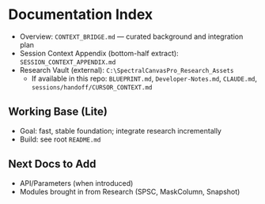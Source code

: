# Documentation Index

- Overview: `CONTEXT_BRIDGE.md` — curated background and integration plan
- Session Context Appendix (bottom-half extract): `SESSION_CONTEXT_APPENDIX.md`
- Research Vault (external): `C:\SpectralCanvasPro_Research_Assets`
  - If available in this repo: `BLUEPRINT.md`, `Developer-Notes.md`, `CLAUDE.md`, `sessions/handoff/CURSOR_CONTEXT.md`

## Working Base (Lite)
- Goal: fast, stable foundation; integrate research incrementally
- Build: see root `README.md`

## Next Docs to Add
- API/Parameters (when introduced)
- Modules brought in from Research (SPSC, MaskColumn, Snapshot)
